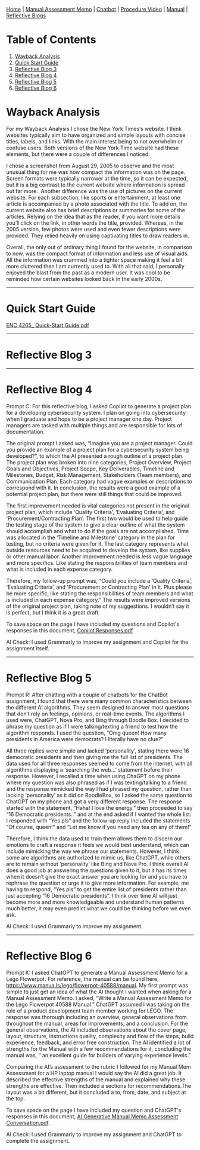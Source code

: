 [Home](index.md) | [Manual Assessment Memo](manual_assessment_memo.md) | [Chatbot](chatbot.md) | [Procedure Video](procedure_video.md) | [Manual](manual.md) | [Reflective Blogs](reflective_blogs.md) 

# Table of Contents 
1. [Wayback Analysis](#wayback-analysis)
2. [Quick Start Guide](#quick-start-guide)
3. [Reflective Blog 3](#reflective-blog-3)
4. [Reflective Blog 4](#reflective-blog-4)
5. [Reflective Blog 5](#reflective-blog-5)
6. [Reflective Blog 6](#reflective-blog-6)

# Wayback Analysis

For my Wayback Analysis I chose the New York Times’s website. I think websites typically aim to have organized and simple layouts with concise titles, labels, and links. With the main interest being to not overwhelm or confuse users. Both versions of the New York Time website had these elements, but there were a couple of differences I noticed.

I chose a screenshot from August 29, 2005 to observe and the most unusual thing for me was how compact the information was on the page. Screen formats were typically narrower at the time, so it can be expected, but it is a big contrast to the current website where information is spread out far more. 
Another difference was the use of pictures on the current website. For each subsection, like sports or entertainment, at least one article is accompanied by a photo associated with the title. To add on, the current website also has brief descriptions or summaries for some of the articles. Relying on the idea that as the reader, if you want more details you’ll click on the link, in other words the title, provided. Whereas, in the 2005 version, few photos were used and even fewer descriptions were provided. They relied heavily on using captivating titles to draw readers in. 

Overall, the only out of ordinary thing I found for the website, in comparison to now, was the compact format of information and less use of visual aids. All the information was crammed into a tighter space making it feel a bit more cluttered then I am currently used to. With all that said, I personally enjoyed the blast from the past as a modern user. It was cool to be reminded how certain websites looked back in the early 2000s. 

---
# Quick Start Guide
[ENC 4265_ Quick-Start Guide.pdf](https://github.com/user-attachments/files/18612762/ENC.4265_.Quick-Start.Guide.pdf)

---
# Reflective Blog 3


---
# Reflective Blog 4
Prompt C:
For this reflective blog, I asked Copilot to generate a project plan for a developing cybersecurity system. I plan on going into cybersecurity when I graduate and hope to be a project manager one day. Project managers are tasked with multiple things and are responsible for lots of documentation. 

The original prompt I asked was, “Imagine you are a project manager. Could you provide an example of a project plan for a cybersecurity system being developed?”, to which the AI presented a rough outline of a project plan. The project plan was broken into nine categories, Project Overview, Project Goals and Objectives, Project Scope, Key Deliverables, Timeline and Milestones, Budget, Risk Management, Stakeholders (Team members), and Communication Plan. Each category had vague examples or descriptions to correspond with it. In conclusion, the results were a good example of a potential project plan, but there were still things that could be improved. 

The first improvement needed is vital categories not present in the original project plan, which include ‘Quality Criteria’, ‘Evaluating Criteria’, and ‘Procurement/Contracting Plan’. The first two would be used to help guide the testing stage of the system to give a clear outline of what the system should accomplish and what to do if the goals are not accomplished. Time was allocated in the ‘Timeline and Milestone’ category in the plan for testing, but no criteria were given for it. The last category represents what outside resources need to be acquired to develop the system, like supplies or other manual labor. Another improvement needed is less vague language and more specifics. Like stating the responsibilities of team members and what is included in each expense category. 

Therefore, my follow-up prompt was, “Could you include a ‘Quality Criteria’, ‘Evaluating Criteria’, and 'Procurement or Contracting Plan' in it. Plus please be more specific, like stating the responsibilities of team members and what is included in each expense category.” The results were improved versions of the original project plan, taking note of my suggestions. I wouldn’t say it is perfect, but I think it is a great draft.

To save space on the page I have included my questions and Copilot's responses in this document, [Copilot Responses.pdf](https://github.com/user-attachments/files/18897954/Copilot.Responses.pdf)


AI Check: I used Grammarly to improve my assignment and Copilot for the assignment itself.

---
# Reflective Blog 5
Prompt R: 
After chatting with a couple of chatbots for the ChatBot assignment, I found that there were many common characteristics between the different AI algorithms. They seem designed to answer most questions that don’t rely on feelings, opinions, or real-time events. The algorithms I used were, ChatGPT, Nova Pro, and Bing through Boodle Box. I decided to phrase my question as if I were talking/texting a friend to test how the algorithm responds. I used the question, “Omg queen! How many presidents in America were democrats? I literally have no clue?” 

All three replies were simple and lacked ‘personality’, stating there were 16 democratic presidents and then giving me the full list of presidents. The data used for all three responses seemed to come from the internet, with all algorithms displaying a ‘searching the web…’ statement before their response. However, I recalled a time when using ChaGPT on my phone where my question was also phrased as if I was texting/talking to a friend and the response mimicked the way I had phrased my question, rather than lacking ‘personality’ as it did on BoodleBox, so I asked the same question to ChatGPT on my phone and got a very different response. The response started with the statement, “Haha! I love the energy.” then proceeded to say “16 Democratic presidents..” and at the end asked if I wanted the whole list. I responded with “Yes pls” and the follow-up reply included the statements “Of course, queen!” and “Let me know if you need any tea on any of them!” 

Therefore, I think the data used to train them allows them to discern our emotions to craft a response it feels we would best understand, which can include mimicking the way we phrase our statements. However, I think some are algorithms are authorized to mimic us, like ChatGPT, while others are to remain without ‘personality’ like Bing and Nova Pro. I think overall AI does a good job at answering the questions given to it, but it has its times when it doesn’t give the exact answer you are looking for and you have to rephrase the question or urge it to give more information. For example, me having to respond, “Yes pls” to get the entire list of presidents rather than just accepting “16 Democratic presidents”. I think over time AI will just become more and more knowledgeable and understand human patterns much better, it may even predict what we could be thinking before we even ask.

AI Check: I used Grammarly to improve my assignment.

---
# Reflective Blog 6
Prompt K:
I asked ChatGPT to generate a Manual Assessment Memo for a Lego Flowerpot. For reference, the manual can be found here, <https://www.manua.ls/lego/flowerpot-40588/manual>. My first prompt was simple to just get an idea of what the AI thought I wanted when asking for a Manual Assessment Memo. I asked, “Write a Manual Assessment Memo for the Lego Flowerpot 40588 Manual.” ChatGPT assumed I was taking on the role of a product development team member working for LEGO. The response was thorough including an overview, general observations from throughout the manual, areas for improvements, and a conclusion. For the general observations, the AI included observations about the cover page, layout, structure, instructions quality, complexity and flow of the steps, build experience, feedback, and error free construction. The AI identified a lot of strengths for the Manual with a few recommendations for it, concluding the manual was, “ an excellent guide for builders of varying experience levels.”

Comparing the AI’s assessment to the rubric I followed for my Manual Mem Assessment for a HP laptop manual I would say the AI did a great job. It described the effective strengths of the manual and explained why these strengths are effective. Then included a sections for recommendations.The layout was a bit different, but it concluded a to, from, date, and subject at the top. 

To save space on the page I have included my question and ChatGPT's responses in this document, [AI Generative Manual Memo Assessment Conversation.pdf](https://github.com/user-attachments/files/19237502/AI.Generative.Manual.Memo.Assessment.Conversation.pdf).

AI Check: I used Grammarly to improve my assignment and ChatGPT to complete the assignment.

